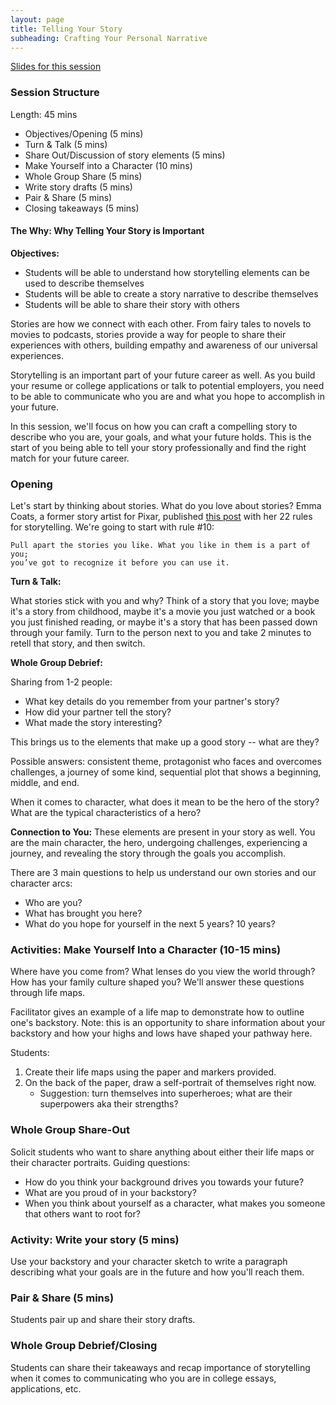 ```yaml
---
layout: page
title: Telling Your Story
subheading: Crafting Your Personal Narrative
---
```


[Slides for this session](https://docs.google.com/presentation/d/1N7noWgsmeepQpW_5SgF3s7LroeyGi5y5kRxi2A1wBwM/edit?usp=sharing)

### Session Structure

Length: 45 mins

* Objectives/Opening (5 mins)
* Turn & Talk (5 mins)
* Share Out/Discussion of story elements (5 mins)
* Make Yourself into a Character (10 mins)
* Whole Group Share (5 mins)
* Write story drafts (5 mins)
* Pair & Share (5 mins)
* Closing takeaways (5 mins)

#### The Why: Why Telling Your Story is Important
**Objectives:**
* Students will be able to understand how storytelling elements can be used to describe themselves
* Students will be able to create a story narrative to describe themselves
* Students will be able to share their story with others

Stories are how we connect with each other. From fairy tales to novels to movies to podcasts, stories provide a way for people to share their experiences with others, building empathy and awareness of our universal experiences.

Storytelling is an important part of your future career as well. As you build your resume or college applications or talk to potential employers, you need to be able to communicate who you are and what you hope to accomplish in your future.

In this session, we'll focus on how you can craft a compelling story to describe who you are, your goals, and what your future holds. This is the start of you being able to tell your story professionally and find the right match for your future career.

### Opening
Let's start by thinking about stories. What do you love about stories? Emma Coats, a former story artist for Pixar, published [this post](http://storyshots.tumblr.com/post/25032057278/22-storybasics-ive-picked-up-in-my-time-at-pixar) with her 22 rules for storytelling. We're going to start with rule #10:

    Pull apart the stories you like. What you like in them is a part of you;
    you’ve got to recognize it before you can use it.

**Turn & Talk:**

What stories stick with you and why? Think of a story that you love; maybe it's a story from childhood, maybe it's a movie you just watched or a book you just finished reading, or maybe it's a story that has been passed down through your family. Turn to the person next to you and take 2 minutes to retell that story, and then switch.

**Whole Group Debrief:**

Sharing from 1-2 people:

* What key details do you remember from your partner's story?
* How did your partner tell the story?
* What made the story interesting?

This brings us to the elements that make up a good story -- what are they?

Possible answers: consistent theme, protagonist who faces and overcomes challenges, a journey of some kind, sequential plot that shows a beginning, middle, and end.

When it comes to character, what does it mean to be the hero of the story? What are the typical characteristics of a hero?

**Connection to You:**
These elements are present in your story as well. You are the main character, the hero, undergoing challenges, experiencing a journey, and revealing the story through the goals you accomplish.

There are 3 main questions to help us understand our own stories and our character arcs:
* Who are you?
* What has brought you here?
* What do you hope for yourself in the next 5 years? 10 years?

### Activities: Make Yourself Into a Character (10-15 mins)
Where have you come from? What lenses do you view the world through? How has your family culture shaped you? We'll answer these questions through life maps.

Facilitator gives an example of a life map to demonstrate how to outline one's backstory. Note: this is an opportunity to share information about your backstory and how your highs and lows have shaped your pathway here.

Students:
1. Create their life maps using the paper and markers provided.
2. On the back of the paper, draw a self-portrait of themselves right now.
	* Suggestion: turn themselves into superheroes; what are their superpowers aka their strengths?

### Whole Group Share-Out
Solicit students who want to share anything about either their life maps or their character portraits. Guiding questions:

* How do you think your background drives you towards your future?
* What are you proud of in your backstory?
* When you think about yourself as a character, what makes you someone that others want to root for?

### Activity: Write your story (5 mins)
Use your backstory and your character sketch to write a paragraph describing what your goals are in the future and how you'll reach them.

### Pair & Share (5 mins)
Students pair up and share their story drafts.

### Whole Group Debrief/Closing
Students can share their takeaways and recap importance of storytelling when it comes to communicating who you are in college essays, applications, etc.
